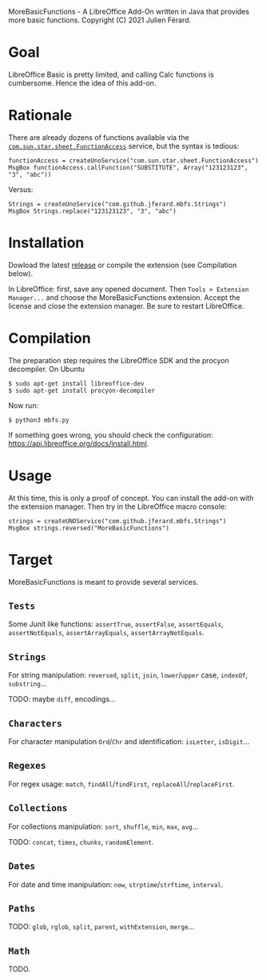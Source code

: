 MoreBasicFunctions - A LibreOffice Add-On written in Java that provides more basic functions.
Copyright (C) 2021 Julien Férard.

# Goal
LibreOffice Basic is pretty limited, and calling Calc functions is cumbersome. Hence the idea of this add-on. 

# Rationale
There are already dozens of functions available via the [`com.sun.star.sheet.FunctionAccess`](https://api.libreoffice.org/docs/idl/ref/servicecom_1_1sun_1_1star_1_1sheet_1_1FunctionAccess.html) service, but the syntax is tedious:

	functionAccess = createUnoService("com.sun.star.sheet.FunctionAccess")  
	MsgBox functionAccess.callFunction("SUBSTITUTE", Array("123123123", "3", "abc"))
	
Versus:

	Strings = createUnoService("com.github.jferard.mbfs.Strings")
	MsgBox Strings.replace("123123123", "3", "abc")

# Installation
Dowload the latest [release](https://github.com/jferard/MoreBasicFunctions/releases) or compile the extension (see Compilation below).

In LibreOffice: first, save any opened document.
Then `Tools > Extension Manager...` and choose the MoreBasicFunctions extension. Accept the license and close the extension manager. Be sure to restart LibreOffice.

# Compilation
The preparation step requires the LibreOffice SDK and the procyon decompiler. On Ubuntu

    $ sudo apt-get install libreoffice-dev
    $ sudo apt-get install procyon-decompiler

Now run:

    $ python3 mbfs.py

If something goes wrong, you should check the configuration: https://api.libreoffice.org/docs/install.html.

# Usage
At this time, this is only a proof of concept. You can install the add-on with the extension manager. Then try in the LibreOffice macro console:

    strings = createUNOService("com.github.jferard.mbfs.Strings")
    MsgBox strings.reversed("MoreBasicFunctions")

# Target
MoreBasicFunctions is meant to provide several services.

## `Tests`
Some Junit like functions: `assertTrue`, `assertFalse`, `assertEquals`, `assertNotEquals`,
`assertArrayEquals`, `assertArrayNotEquals`.

## `Strings`
For string manipulation: `reversed`, `split`, `join`, `lower`/`upper` case, `indexOf`, `substring`...

TODO: maybe `diff`, encodings...

## `Characters`
For character manipulation `Ord`/`Chr` and identification: `isLetter`, `isDigit`...

## `Regexes`
For regex usage: `match`, `findAll`/`findFirst`, `replaceAll`/`replaceFirst`.  

## `Collections`
For collections manipulation: `sort`, `shuffle`, `min`, `max`, `avg`...

TODO: `concat`, `times`, `chunks`, `randomElement`.

## `Dates`
For date and time manipulation: `now`, `strptime`/`strftime`, `interval`. 

## `Paths`
TODO: `glob`, `rglob`, `split`, `parent`, `withExtension`, `merge`...

## `Math`
TODO.



